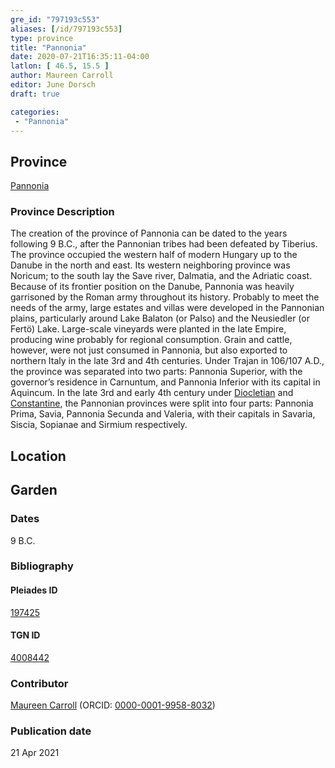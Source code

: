 ```yaml
---
gre_id: "797193c553"
aliases: [/id/797193c553]
type: province
title: "Pannonia"
date: 2020-07-21T16:35:11-04:00
latlon: [ 46.5, 15.5 ]
author: Maureen Carroll
editor: June Dorsch
draft: true

categories:
 - "Pannonia"
---
```


## Province

[Pannonia](https://pleiades.stoa.org/places/197425)

### Province Description

The creation of the province of Pannonia can be dated to the years following 9 B.C., after the Pannonian tribes had been defeated by Tiberius. The province occupied the western half of modern Hungary up to the Danube in the north and east. Its western neighboring province was Noricum; to the south lay the Save river, Dalmatia, and the Adriatic coast. Because of its frontier position on the Danube, Pannonia was heavily garrisoned by the Roman army throughout its history. Probably to meet the needs of the army, large estates and villas were developed in the Pannonian plains, particularly around Lake Balaton (or Palso) and the Neusiedler (or Fertö) Lake. Large-scale vineyards were planted in the late Empire, producing wine probably for regional consumption. Grain and cattle, however, were not just consumed in Pannonia, but also exported to northern Italy in the late 3rd and 4th centuries. Under Trajan in 106/107 A.D., the province was separated into two parts: Pannonia Superior, with the governor’s residence in Carnuntum, and Pannonia Inferior with its capital in Aquincum. In the late 3rd and early 4th century under [Diocletian](dead_link) and [Constantine](dead_link), the Pannonian provinces were split into four parts: Pannonia Prima, Savia, Pannonia Secunda and Valeria, with their capitals in Savaria, Siscia, Sopianae and Sirmium respectively.

## Location

<!-- [Colonia Claudia Ara Agrippinensium (Cologne)](https://pleiades.stoa.org/places/108751) -->

<!--### Location Description-->

<!-- LEAVE THIS BLANK FOR NOW -->

<!--## Sublocation-->

<!--
[AREA WITHIN LOCATION, LIKE “PALATINE HILL”](GEOREFERENCE LINK)
A sublocation is any area larger than an individual garden, but located within a location. I would always try to include a link to a controlled vocabulary here if possible. This ID may well be different from the Garden ID, e.g., Pompeii versus a Garden in one of the houses which has its own Pleiades ID.
-->

<!--### Sublocation Description-->

<!-- DESCRIPTION -->

## Garden
<!-- List of gardens in province -->
<!-- May be left blank for now -->


### Dates

9 B.C.

### Bibliography

<!--
- BIB_ENTRY [(worldcat)](WORLDCAT_LINK_URL)
-->

<!--#### Periodo ID-->

<!-- [PERIODO_ID](https://pleiades.stoa.org/places/PLEIADES_ID) -->

#### Pleiades ID

[197425](https://pleiades.stoa.org/places/197425)

#### TGN ID

[4008442](http://vocab.getty.edu/page/tgn/4008442)

### Contributor

[Maureen Carroll](https://www.sheffield.ac.uk/archaeology/our-people/academic-staff/maureen-carroll) (ORCID: [0000-0001-9958-8032](https://orcid.org/0000-0001-9958-8032))

### Publication date


21 Apr 2021